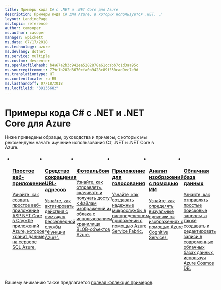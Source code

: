 ```yaml
---
title: Примеры кода C# с .NET и .NET Core для Azure
description: Примеры кода C# для Azure, в которых используется .NET, .NET Core, ASP.NET или ASP.NET Core.
layout: LandingPage
ms.topic: reference
author: camsoper
ms.author: casoper
manager: wpickett
ms.date: 07/17/2018
ms.technology: azure
ms.devlang: dotnet
ms.service: multiple
ms.custom: devcenter
ms.openlocfilehash: b4a67a2b3c942ea5282878a61ccabb7c1d3aa95c
ms.sourcegitcommit: 779c1b202d3670cfa0b9428c89f830cad9ec7e9d
ms.translationtype: HT
ms.contentlocale: ru-RU
ms.lasthandoff: 07/18/2018
ms.locfileid: "39135682"
---
```

# <a name="azure-c-code-samples-for-net-and-net-core"></a>Примеры кода C# с .NET и .NET Core для Azure

Ниже приведены образцы, руководства и примеры, с которых мы рекомендуем начать изучение использования C#, .NET и .NET Core в Azure.

<div id="main" class="v2">
    <div class="container">
        <ul class="cardsC panelContent" id="samples" style="margin-top: 20px; display: flex;">
            <li>
                <div class="cardSize">
                    <div class="cardPadding">
                        <a href="https://docs.microsoft.com/azure/app-service/app-service-web-tutorial-dotnet-sqldatabase">
                            <div class="card">
                                <div class="cardImageOuter">
                                    <div class="cardImage bgdAccent1">
                                        <img src="/dotnet/docs-ref-conceptual/media/dotnet-samples/web-app.png" alt="" />
                                    </div>
                                </div>
                                <div class="cardText">
                                    <h3>Простое веб-приложение</h3>
                                    <p>Узнайте, как создать простое веб-приложение ASP.NET Core в Службе приложений Azure, которое хранит данные на сервере SQL Azure.</p>
                                </div>
                            </div>
                        </a>
                    </div>
                </div>
            </li>
            <li>
                <div class="cardSize">
                    <div class="cardPadding">
                        <a href="https://github.com/JeremyLikness/ShortLink">
                            <div class="card">
                                <div class="cardImageOuter">
                                    <div class="cardImage bgdAccent1">
                                        <img src="/dotnet/docs-ref-conceptual/media/dotnet-samples/github.png" alt="" />
                                    </div>
                                </div>
                                <div class="cardText">
                                    <h3>Средство сокращения URL-адресов</h3>
                                    <p>Узнайте, как активировать действия с помощью бессерверной службы "Функции Azure".</p>
                                </div>
                            </div>
                        </a>
                    </div>
                </div>
            </li>
            <li>
                <div class="cardSize">
                    <a href="https://azure.microsoft.com/resources/samples/storage-blobs-dotnet-webapp/">
                        <div class="cardPadding">
                            <div class="card">
                                <div class="cardImageOuter">
                                    <div class="cardImage bgdAccent1">
                                        <img src="/dotnet/docs-ref-conceptual/media/dotnet-samples/photo-gallery.png" alt="" />
                                    </div>
                                </div>
                                <div class="cardText">
                                    <h3>Фотоальбом</h3>
                                    <p>Узнайте, как отправлять, скачивать и получать доступ к файлам изображений из облака с использованием хранилища BLOB-объектов Azure.</p>
                                </div>
                            </div>
                        </div>
                    </a>
                </div>
            </li>
            <li>
                <div class="cardSize">
                    <div class="cardPadding">
                        <a href="https://github.com/Azure-Samples/service-fabric-dotnet-quickstart">
                            <div class="card">
                                <div class="cardImageOuter">
                                    <div class="cardImage bgdAccent1">
                                        <img src="/dotnet/docs-ref-conceptual/media/dotnet-samples/voting-app.png" alt="" />
                                    </div>
                                </div>
                                <div class="cardText">
                                    <h3>Приложение для голосования</h3>
                                    <p>Узнайте, как создавать надежные микрослужбы в распределенном приложении с помощью Azure Service Fabric.</p>
                                </div>
                            </div>
                        </a>
                    </div>
                </div>
            </li>
            <li>
                <div class="cardSize">
                    <div class="cardPadding">
                        <a href="https://docs.microsoft.com/azure/cognitive-services/computer-vision/tutorials/csharptutorial">
                            <div class="card">
                                <div class="cardImageOuter">
                                    <div class="cardImage bgdAccent1">
                                        <img src="/dotnet/docs-ref-conceptual/media/dotnet-samples/cognitive-services.png" alt="" />
                                    </div>
                                </div>
                                <div class="cardText">
                                    <h3>Анализ изображений с помощью ИИ</h3>
                                    <p>Узнайте, как определять визуальные признаки на изображениях с помощью Azure Cognitive Services.</p>
                                </div>
                            </div>
                        </a>
                    </div>
                </div>
            </li>
            <li>
                <div class="cardSize">
                    <div class="cardPadding">
                        <a href="https://github.com/JeremyLikness/explore-cosmos-db">
                            <div class="card">
                                <div class="cardImageOuter">
                                    <div class="cardImage bgdAccent1">
                                        <img src="/dotnet/docs-ref-conceptual/media/dotnet-samples/cosmosdb.png" alt="" />
                                    </div>
                                </div>
                                <div class="cardText">
                                    <h3>Облачная база данных</h3>
                                    <p>Узнайте, как отправлять простые поисковые запросы, а также создавать и редактировать записи в современных облачных базах данных, используя Azure Cosmos DB.</p>
                                </div>
                            </div>
                        </a>
                    </div>
                </div>
            </li>
        </ul>
    </div>
</div>

Вашему вниманию также предлагается [полная коллекция примеров](https://azure.microsoft.com/resources/samples/?platform=dotnet&sort=2).

